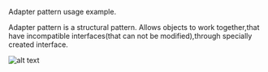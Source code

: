 Adapter pattern usage example.

Adapter pattern is a structural pattern. Allows objects to work together,that have incompatible interfaces(that can not be modified),through specially created interface.

![alt text](https://en.wikipedia.org/wiki/Adapter#/media/File:Mains_plug_travel_adaptor.jpg)
